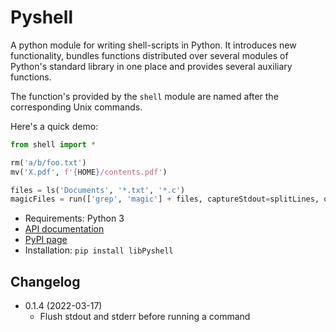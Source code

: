 # Pyshell

A python module for writing shell-scripts in Python. It introduces
new functionality, bundles functions distributed over several modules of
Python's standard library in one place and provides several auxiliary functions.

The function's provided by the `shell` module are named after the corresponding
Unix commands.

Here's a quick demo:

~~~python
from shell import *

rm('a/b/foo.txt')
mv('X.pdf', f'{HOME}/contents.pdf')

files = ls('Documents', '*.txt', '*.c')
magicFiles = run(['grep', 'magic'] + files, captureStdout=splitLines, onError='ignore').stdout
~~~

* Requirements: Python 3
* [API documentation](https://htmlpreview.github.io/?https://github.com/skogsbaer/libPyshell/blob/main/doc/shell.html)
* [PyPI page](https://pypi.org/project/libPyshell/)
* Installation: `pip install libPyshell`

## Changelog

* 0.1.4 (2022-03-17)
  * Flush stdout and stderr before running a command
